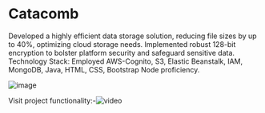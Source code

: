 # Catacomb

Developed a highly efficient data storage solution, reducing file sizes by up to 40%, optimizing cloud storage needs.
Implemented robust 128-bit encryption to bolster platform security and safeguard sensitive data.
Technology Stack: Employed AWS-Cognito, S3, Elastic Beanstalk, IAM, MongoDB, Java, HTML, CSS, Bootstrap Node proficiency.

![image](https://github.com/Saumya-Purohit/Catacomb/assets/106332064/dcbfc0a4-9529-4041-9c4a-89b4be9c6e6b)

Visit project functionality:-![video](https://www.youtube.com/watch?v=VspgJmjc4KY)
